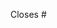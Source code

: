 <!--
Add the number of the isse this PR closes.
If the PR is not linked to an issue, please open one first,
create a linked branch, and open the pull request from it.

For example:
Closes #123
-->
Closes #

<!--
Add a brief description of what your PR does.
This will be included as a changelog.

For example:
- Add a way to do X
- Fix a bug with Y
-->


<!--
Include any other additional information below a label `Additional-information`

For example:
Additional-information:
The code tests only linux platforms and ...
-->